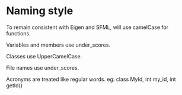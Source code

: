 
# Naming style

To remain consistent with Eigen and SFML, will use camelCase for functions.

Variables and members use under_scores.

Classes use UpperCamelCase.

File names use under_scores.

Acronyms are treated like regular words.
eg: class MyId, int my_id, int getId()
